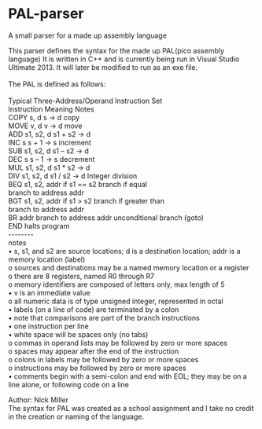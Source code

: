 # PAL-parser
A small parser for a made up assembly language

This parser defines the syntax for the made up PAL(pico assembly language) It is written in C++ and is currently being run in Visual Studio Ultimate 2013. It will later be modified to run as an exe file.<br />
<br />
The PAL is defined as follows:<br />
<br />
Typical Three-Address/Operand Instruction Set<br />
Instruction Meaning Notes<br />
COPY s, d s -> d copy<br />
MOVE v, d v -> d move<br />
ADD s1, s2, d s1 + s2 -> d<br />
INC s s + 1 -> s increment<br />
SUB s1, s2, d s1 – s2 -> d<br />
DEC s s – 1 -> s decrement<br />
MUL s1, s2, d s1 * s2 -> d<br />
DIV s1, s2, d s1 / s2 -> d Integer division<br />
BEQ s1, s2, addr if s1 == s2 branch if equal<br />
 branch to address addr<br />
BGT s1, s2, addr if s1 > s2 branch if greater than<br />
 branch to address addr<br />
BR addr branch to address addr unconditional branch (goto)<br />
END halts program<br />
--------<br />
notes<br />
• s, s1, and s2 are source locations; d is a destination location; addr is a memory location (label)<br />
o sources and destinations may be a named memory location or a register<br />
o there are 8 registers, named R0 through R7<br />
o memory identifiers are composed of letters only, max length of 5<br />
• v is an immediate value<br />
o all numeric data is of type unsigned integer, represented in octal<br />
• labels (on a line of code) are terminated by a colon<br />
• note that comparisons are part of the branch instructions<br />
• one instruction per line<br />
• white space will be spaces only (no tabs)<br />
o commas in operand lists may be followed by zero or more spaces<br />
o spaces may appear after the end of the instruction<br />
o colons in labels may be followed by zero or more spaces<br />
o instructions may be followed by zero or more spaces<br />
• comments begin with a semi-colon and end with EOL; they may be on a line alone, or following code on a line<br />

Author: Nick Miller<br />
The syntax for PAL was created as a school assignment and I take no credit in the creation or naming of the language.
